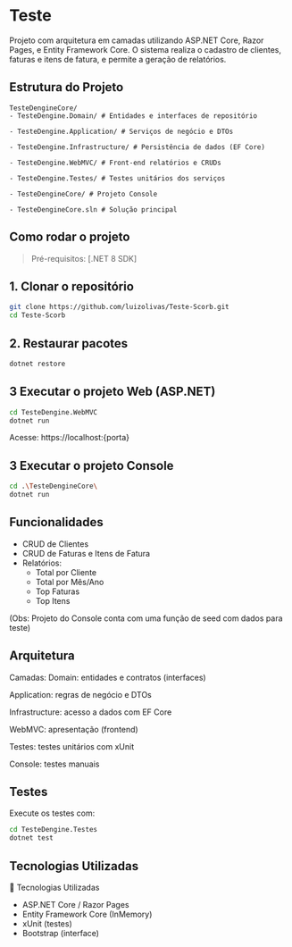 # Teste

Projeto com arquitetura em camadas utilizando ASP.NET Core, Razor Pages, e Entity Framework Core. O sistema realiza o cadastro de clientes, faturas e itens de fatura, e permite a geração de relatórios.


##  Estrutura do Projeto
````
TesteDengineCore/
- TesteDengine.Domain/ # Entidades e interfaces de repositório

- TesteDengine.Application/ # Serviços de negócio e DTOs

- TesteDengine.Infrastructure/ # Persistência de dados (EF Core)

- TesteDengine.WebMVC/ # Front-end relatórios e CRUDs

- TesteDengine.Testes/ # Testes unitários dos serviços

- TesteDengineCore/ # Projeto Console

- TesteDengineCore.sln # Solução principal
````

##  Como rodar o projeto

> Pré-requisitos: [.NET 8 SDK]


## 1. Clonar o repositório

```bash
git clone https://github.com/luizolivas/Teste-Scorb.git
cd Teste-Scorb
```

## 2. Restaurar pacotes

```bash
dotnet restore
```

## 3 Executar o projeto Web (ASP.NET)

```bash
cd TesteDengine.WebMVC
dotnet run
```

Acesse: https://localhost:{porta}


## 3 Executar o projeto Console 

```bash
cd .\TesteDengineCore\
dotnet run
```

## Funcionalidades

- CRUD de Clientes
- CRUD de Faturas e Itens de Fatura
- Relatórios:
   - Total por Cliente
   - Total por Mês/Ano
   - Top Faturas
   - Top Itens

(Obs: Projeto do Console conta com uma função de seed com dados para teste)

##  Arquitetura

Camadas:
Domain: entidades e contratos (interfaces)

Application: regras de negócio e DTOs

Infrastructure: acesso a dados com EF Core

WebMVC: apresentação (frontend)

Testes: testes unitários com xUnit

Console: testes manuais


##  Testes

Execute os testes com:

```bash
cd TesteDengine.Testes
dotnet test
```

## Tecnologias Utilizadas

🔧 Tecnologias Utilizadas

- ASP.NET Core / Razor Pages
- Entity Framework Core (InMemory)
- xUnit (testes)
- Bootstrap (interface)
